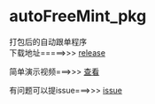 # autoFreeMint_pkg
打包后的自动跟单程序  
下载地址=====>>> [release](https://github.com/luoyeETH/autoFreeMint_pkg/releases)  

简单演示视频===>>> [查看](https://www.bilibili.com/video/BV1Pe4y1o7Lg/)

有问题可以提issue===>>> [issue](https://github.com/luoyeETH/autoFreeMint_pkg/issues)
